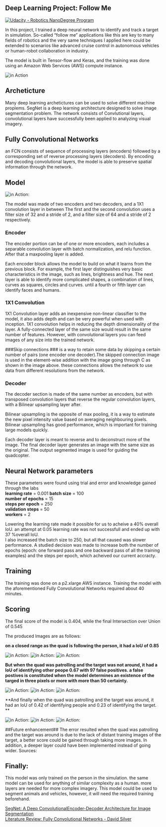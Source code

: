 [//]: # (Image References)
[image_0]: ./docs/misc/followme.jpg
[image_1]: ./docs/misc/1.png
[image_2]: ./docs/misc/2.png
[image_3]: ./docs/misc/3.png
[image_4]: ./docs/misc/11.png
[image_5]: ./docs/misc/22.png
[image_6]: ./docs/misc/33.png
[image_7]: ./docs/misc/44.png
[image_8]: ./docs/misc/55.png
[image_9]: ./docs/misc/66.png
[image_10]: ./docs/misc/diagram.gif
## Deep Learning Project: Follow Me ##

[![Udacity - Robotics NanoDegree Program](https://s3-us-west-1.amazonaws.com/udacity-robotics/Extra+Images/RoboND_flag.png)](https://www.udacity.com/robotics)



In this project, I trained a deep neural network to identify and track a target in simulation. So-called “follow me” applications like this are key to many fields of robotics and the very same techniques I applied here could be extended to scenarios like advanced cruise control in autonomous vehicles or human-robot collaboration in industry.

The model is built in Tensor-flow and Keras, and the training was done using an Amazon Web Services (AWS) compute instance.




![in Action][image_0] 

## Archeticture
Many deep learning archetictures can be used to solve different machine proplems. SegNet is a deep learning architecture designed to solve image segmentation problem. The network consists of Convlutional layers, convolutional layers have successfully been applied to analyzing visual imagery. 


## Fully Convolutional Networks
an FCN consists of sequence of processing layers (encoders) followed by a corresponding set of reverse processing layers (decoders). By encoding and decoding convolutional layers, the model is able to preserve spatial information through the network.


## Model ##

![in Action][image_10]:


The model was made of two encoders and two decoders, and a 1X1 convolution layer in between
The first and the second convolution uses a filter size of 32 and a stride of 2, and a filter size of 64 and a stride of 2 respectively.

### Encoder ###
The encoder portion can be of one or more encoders, each includes a separable convolution layer with batch normalization, and relu function. After that a maxpooling layer is added. 

Each encoder block allows the model to build on what it learns from the previous block. For example, the first layer distinguishes very basic characteristics in the image, such as lines, brightness and hue. The next layer is able to identify more complicated shapes, a combination of lines, curves as squares, circles and curves. until a fourth or fifth layer can identify faces and humans.

### 1X1 Convolution ###
1X1 Convolution layer adds an inexpensive non-linear classifier to the model, it also adds depth and can be very powerful when used with inception. 1X1 convolution helps in reducing the depth dimensionality of the layer. A fully-connected layer of the same size would result in the same number of features. However, with convolutional layers you can feed images of any size into the trained network.

###Skip connections ###
is a way to retain some data by skipping a certain number of pairs (one encoder one decoder).The skipped connection image is used in the element-wise addition with the image going through C as shown in the image above. these connections allows the network to use data from different resolutions from the network.

### Decoder ###

The decoder section is made of the same number as encoders, but with transposed convolution layers that reverse the regular convolution layers, with a Bilinear upsampling layer after.

Bilinear upsampling is the opposite of max pooling, it is a way to estimate the new pixel intensity value based on averaging neighbouring pixels. Bilinear upsampling has good performance, which is important for training large models quickly.


Each decoder layer is meant to reverse and to deconstruct more of the image. The final decoder layer generates an image with the same size as the original. The output segmented image is used for guiding the quadcopter.

## Neural Network parameters
These parameters were found using trial and error and knowledge gained through the labs  
**learning rate** = 0.001
**batch size** = 100  
**number of epochs** = 15  
**steps per epoch** = 250  
**validation steps** = 50  
**workers** = 2  

Lowering the learning rate made it possible for us to acheive a 40% overall IoU. an attempt at 0.05 learning rate was not successfull and ended up with 37 %overall IoU.  
I also increased the batch size to 250, but all that caused was slower performance. A studied decision was made to increase both the number of epochs (epoch: one forward pass and one backward pass of all the training examples) and the steps per epoch, which acheived our current accracty.




## Training ##
The training was done on a p2.xlarge AWS instance. Training the model with the aforementioned Fully Convolutional Networks required about 40 minutes.


## Scoring ##

The final score of the model is 0.404, while the final Intersection over Union of  0.545

The produced Images are as follows:

**on a closed range as the quad is following the person, it had a IoU of 0.85**

![in Action][image_1]:
![in Action][image_2]:
![in Action][image_3]:

**But when the quad was patrolling and the target was not around, it had a IoU of identifying other peope 0.67 with 97 false positives. a false postives is constituted when the model determines an existence of the targed in three pixels or more with more than 50 certainty.**

![in Action][image_4]:
![in Action][image_5]:
![in Action][image_6]:


**And finally when the quad was patrolling and the target was around, it had an IoU of 0.42 of identifying people and 0.23 of identifying the target. **

![in Action][image_7]:
![in Action][image_8]:
![in Action][image_9]:

##Future enhancement##
The error resulted when the quad was patrolling and the target was around is due to the lack of distant training images of the target, a better score could be gained through taking more images. In addition, a deeper layer could have been implemented instead of going wider.
Sources:

## Finally:
This model was only trained on the person in the simulation. the same model can be used for anything of similar complexity as a human. more layers are needed for more complex imagery. This model could be used to segment animals and vehicles, however, it will need the required training beforehand.


[SegNet: A Deep ConvolutionalEncoder-Decoder Architecture for Image Segmentation](https://arxiv.org/pdf/1511.00561.pdf)  
[Literature Review: Fully Convolutional Networks - David Silver](https://medium.com/self-driving-cars/literature-review-fully-convolutional-networks-d0a11fe0a7aa)

